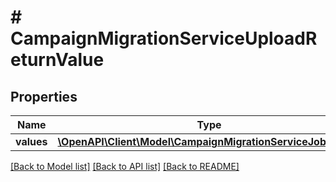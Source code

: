 # # CampaignMigrationServiceUploadReturnValue

## Properties

Name | Type | Description | Notes
------------ | ------------- | ------------- | -------------
**values** | [**\OpenAPI\Client\Model\CampaignMigrationServiceJobValue[]**](CampaignMigrationServiceJobValue.md) |  | [optional]

[[Back to Model list]](../../README.md#models) [[Back to API list]](../../README.md#endpoints) [[Back to README]](../../README.md)
